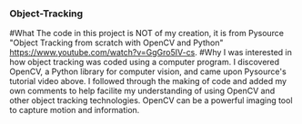 ### Object-Tracking
#What
The code in this project is NOT of my creation, it is from Pysource "Object Tracking from scratch with OpenCV and Python" https://www.youtube.com/watch?v=GgGro5IV-cs.
#Why
I was interested in how object tracking was coded using a computer program. I discovered OpenCV, a Python library for computer vision, and came upon Pysource's tutorial video above. I followed through the making of code and added my own comments to help facilite my understanding of using OpenCV and other object tracking technologies. OpenCV can be a powerful imaging tool to capture motion and information.
